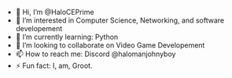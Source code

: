 - 👋 Hi, I’m @HaloCEPrime
- 👀 I’m interested in Computer Science, Networking, and software developement
- 🌱 I’m currently learning: Python
- 💞️ I’m looking to collaborate on Video Game Developement
- 📫 How to reach me: Discord @halomanjohnyboy
- ⚡ Fun fact: I, am, Groot.

<!---
HaloCEPrime/HaloCEPrime is a ✨ special ✨ repository because its `README.md` (this file) appears on your GitHub profile.
You can click the Preview link to take a look at your changes.
--->
